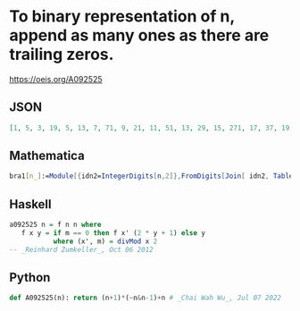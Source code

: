 # To binary representation of n, append as many ones as there are trailing zeros\.
https://oeis.org/A092525
## JSON
```JSON
[1, 5, 3, 19, 5, 13, 7, 71, 9, 21, 11, 51, 13, 29, 15, 271, 17, 37, 19, 83, 21, 45, 23, 199, 25, 53, 27, 115, 29, 61, 31, 1055, 33, 69, 35, 147, 37, 77, 39, 327, 41, 85, 43, 179, 45, 93, 47, 783, 49, 101, 51, 211, 53, 109, 55, 455, 57, 117, 59, 243, 61, 125, 63, 4159]
```
## Mathematica
```Mathematica
bra1[n_]:=Module[{idn2=IntegerDigits[n,2]},FromDigits[Join[ idn2, Table[1,{IntegerExponent[FromDigits[idn2]]}]],2]]; Array[bra1,70] (* _Harvey P. Dale_, Sep 30 2012 *)
```
## Haskell
```Haskell
a092525 n = f n n where
   f x y = if m == 0 then f x' (2 * y + 1) else y
           where (x', m) = divMod x 2
-- _Reinhard Zumkeller_, Oct 06 2012
```
## Python
```Python
def A092525(n): return (n+1)*(~n&n-1)+n # _Chai Wah Wu_, Jul 07 2022
```
